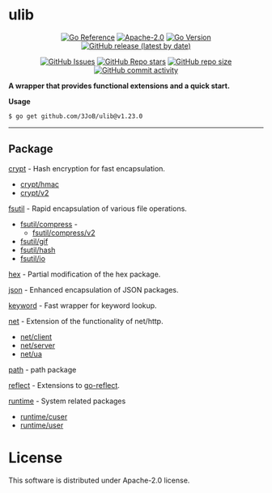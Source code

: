 # ulib

<p align="center">
        <a href="https://godoc.org/github.com/3JoB/ulib"><img src="https://pkg.go.dev/badge/github.com/3JoB/ulib.svg" alt="Go Reference"></a>
        <a href="https://github.com/3JoB/ulib/blob/master/LICENSE"><img src="https://img.shields.io/github/license/3JoB/ulib?style=flat-square" alt="Apache-2.0"></a>
        <a href="#"><img src="https://img.shields.io/github/go-mod/go-version/3JoB/ulib?label=Go%20Version&style=flat-square" alt="Go Version"></a>
        <a href="https://github.com/3JoB/ulib/release"><img src="https://img.shields.io/github/v/release/3JoB/ulib?label=Release%20Version&style=flat-square" alt="GitHub release (latest by date)"></a>
    </p>
    <p align="center">
        <a href="https://github.com/3JoB/ulib/issues"><img src="https://img.shields.io/github/issues/3JoB/ulib?label=Issues&style=flat-square" alt="GitHub Issues"></a>
        <a href="https://github.com/3JoB/ulib/stargazers"><img src="https://img.shields.io/github/stars/3JoB/ulib?label=Stars&style=flat-square" alt="GitHub Repo stars"></a>
        <a href="#"><img src="https://img.shields.io/github/repo-size/3JoB/ulib?style=flat-square" alt="GitHub repo size"></a>
        <a href="#"><img src="https://img.shields.io/github/commit-activity/m/3JoB/ulib?style=flat-square" alt="GitHub commit activity"></a>
    </p>

**A wrapper that provides functional extensions and a quick start.**

**Usage**
```sh
$ go get github.com/3JoB/ulib@v1.23.0
```

----
## Package

[crypt](https://godoc.org/github.com/3JoB/ulib/crypt) - Hash encryption for fast encapsulation.
- [crypt/hmac](https://godoc.org/github.com/3JoB/ulib/crypt/hmac)
- [crypt/v2](https://godoc.org/github.com/3JoB/ulib/crypt/v2)

[fsutil](https://godoc.org/github.com/3JoB/ulib/fsutil) - Rapid encapsulation of various file operations.
- [fsutil/compress](https://godoc.org/github.com/3JoB/ulib/fsutil/compress) - 
  - [fsutil/compress/v2](https://godoc.org/github.com/3JoB/ulib/fsutil/compress/v2)
- [fsutil/gif](https://godoc.org/github.com/3JoB/ulib/fsutil/gif)
- [fsutil/hash](https://godoc.org/github.com/3JoB/ulib/fsutil/hash)
- [fsutil/io](https://godoc.org/github.com/3JoB/ulib/fsutil/io)

[hex](https://godoc.org/github.com/3JoB/ulib/hex) - Partial modification of the hex package.

[json](https://godoc.org/github.com/3JoB/ulib/json) - Enhanced encapsulation of JSON packages.

[keyword](https://godoc.org/github.com/3JoB/ulib/keyword) - Fast wrapper for keyword lookup.

[net](https://godoc.org/github.com/3JoB/ulib/net) - Extension of the functionality of net/http.
- [net/client](https://godoc.org/github.com/3JoB/ulib/net/client)
- [net/server](https://godoc.org/github.com/3JoB/ulib/net/server)
- [net/ua](https://godoc.org/github.com/3JoB/ulib/net/ua)

[path](https://godoc.org/github.com/3JoB/ulib/path) - path package

[reflect](https://godoc.org/github.com/3JoB/ulib/reflect) - Extensions to [go-reflect](https://github.com/goccy/go-reflect).

[runtime](https://godoc.org/github.com/3JoB/ulib/runtime) - System related packages
- [runtime/cuser](https://godoc.org/github.com/3JoB/ulib/runtime/cuser)
- [runtime/user](https://godoc.org/github.com/3JoB/ulib/runtime/user)

# License
This software is distributed under Apache-2.0 license.
